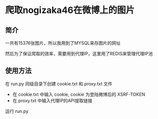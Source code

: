 # 爬取nogizaka46在微博上的图片

## 简介

一共有15376张图片，所以我用到了MYSQL来存图片的网址

然后为了保证爬取的效率，需要用到代理IP，这里用了REDIS来管理代理IP池

## 使用方法

在 run.py 同级目录下创建 cookie.txt 和 proxy.txt 文件

- 在 cookie.txt 中输入 cookie, cookie 为登陆微博后的 XSRF-TOKEN
- 在 proxy.txt 中输入代理IP的API提取链接

运行 run.py
